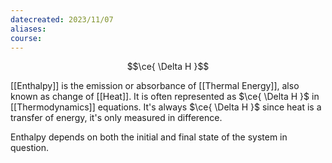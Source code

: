 ```yaml
---
datecreated: 2023/11/07
aliases: 
course:
---
```

$$\ce{ \Delta H }$$

[[Enthalpy]] is the emission or absorbance of [[Thermal Energy]], also known as change of [[Heat]]. It is often represented as $\ce{ \Delta H }$ in [[Thermodynamics]] equations. It's always $\ce{ \Delta H }$ since heat is a transfer of energy, it's only measured in difference.

Enthalpy depends on both the initial and final state of the system in question.